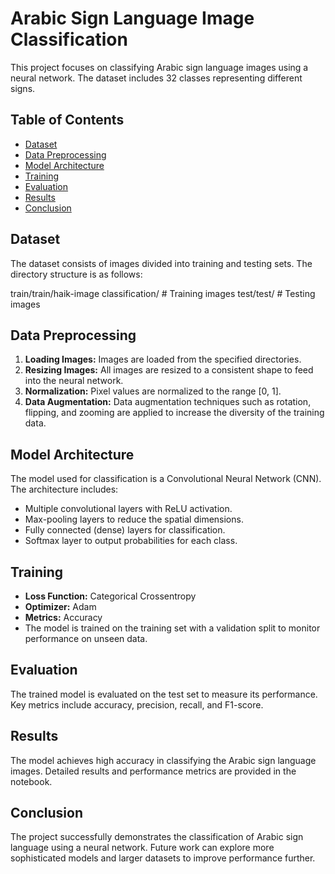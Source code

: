 # Arabic Sign Language Image Classification

This project focuses on classifying Arabic sign language images using a neural network. The dataset includes 32 classes representing different signs.

## Table of Contents
- [Dataset](#dataset)
- [Data Preprocessing](#data-preprocessing)
- [Model Architecture](#model-architecture)
- [Training](#training)
- [Evaluation](#evaluation)
- [Results](#results)
- [Conclusion](#conclusion)

## Dataset
The dataset consists of images divided into training and testing sets. The directory structure is as follows:

train/train/haik-image classification/ # Training images
test/test/ # Testing images

## Data Preprocessing
1. **Loading Images:** Images are loaded from the specified directories.
2. **Resizing Images:** All images are resized to a consistent shape to feed into the neural network.
3. **Normalization:** Pixel values are normalized to the range [0, 1].
4. **Data Augmentation:** Data augmentation techniques such as rotation, flipping, and zooming are applied to increase the diversity of the training data.

## Model Architecture
The model used for classification is a Convolutional Neural Network (CNN). The architecture includes:
- Multiple convolutional layers with ReLU activation.
- Max-pooling layers to reduce the spatial dimensions.
- Fully connected (dense) layers for classification.
- Softmax layer to output probabilities for each class.

## Training
- **Loss Function:** Categorical Crossentropy
- **Optimizer:** Adam
- **Metrics:** Accuracy
- The model is trained on the training set with a validation split to monitor performance on unseen data.

## Evaluation
The trained model is evaluated on the test set to measure its performance. Key metrics include accuracy, precision, recall, and F1-score.

## Results
The model achieves high accuracy in classifying the Arabic sign language images. Detailed results and performance metrics are provided in the notebook.

## Conclusion
The project successfully demonstrates the classification of Arabic sign language using a neural network. Future work can explore more sophisticated models and larger datasets to improve performance further.

